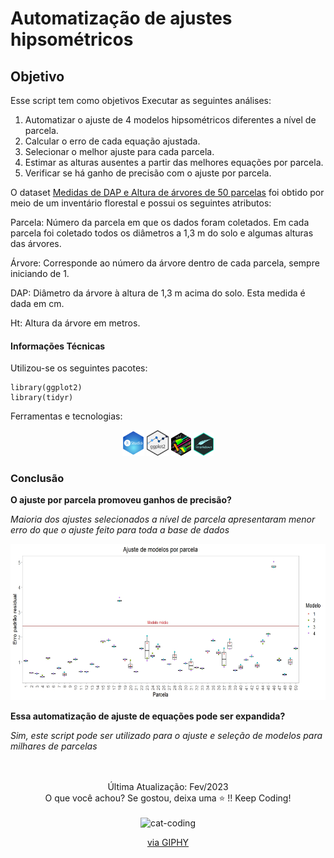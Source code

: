 # Automatização de ajustes hipsométricos

## Objetivo
Esse script tem como objetivos Executar as seguintes análises:

1. Automatizar o ajuste de 4 modelos hipsométricos diferentes a nível de parcela.
2. Calcular o erro de cada equação ajustada.
3. Selecionar o melhor ajuste para cada parcela.
4. Estimar as alturas ausentes a partir das melhores equações por parcela.
5. Verificar se há ganho de precisão com o ajuste por parcela. 

O dataset [Medidas de DAP e Altura de árvores de 50 parcelas](https://github.com/fabiano-rp/ajustes-hisometricos-automaticos/blob/6b6b3616cbdcdf057dae80711e4dbbd50efdf90f/docs/dados.txt) foi obtido por meio de um inventário florestal e possui os seguintes atributos:

Parcela:
Número da parcela em que os dados foram coletados. Em cada parcela foi coletado todos os diâmetros a 1,3 m do solo e algumas alturas das árvores.

Árvore:
Corresponde ao número da árvore dentro de cada parcela, sempre iniciando de 1.

DAP:
Diâmetro da árvore à altura de 1,3 m acima do solo. Esta medida é dada em cm.

Ht:
Altura da árvore em metros.

#### Informações Técnicas
Utilizou-se os seguintes pacotes:
```
library(ggplot2)
library(tidyr)

```
Ferramentas e tecnologias:
<div align="center">
<img width="35" src="https://github.com/rstudio/hex-stickers/blob/main/PNG/RStudio.png" />
<img width="35" src="https://github.com/rstudio/hex-stickers/blob/main/PNG/ggplot2.png" />
<img width="32" src="https://github.com/rstudio/hex-stickers/blob/main/PNG/tidyr.png" />
<img width="32" src="https://github.com/rstudio/hex-stickers/blob/main/PNG/rmarkdown.png" />
</div>

### Conclusão
**O ajuste por parcela promoveu ganhos de precisão?** 

*Maioria dos ajustes selecionados a nível de parcela apresentaram menor erro do que o ajuste feito para toda a base de dados*

<div align="center" style="display: inline_block">
  <img height="250" width="780" alt="ajustes_plot" src="docs/ajustes_plot.jpeg">  
</div>

**Essa automatização de ajuste de equações pode ser expandida?**

*Sim, este script pode ser utilizado para o ajuste e seleção de modelos para milhares de parcelas*


<br>
<br>

<div align="center"> 
Última Atualização: Fev/2023 <br> 
O que você achou? Se gostou, deixa uma ⭐ !!
Keep Coding!
</div>
<div align="center" style="display: inline_block"><br>
  <img height="150" width="280" alt="cat-coding" src="https://media.giphy.com/media/3oKIPnAiaMCws8nOsE/giphy.gif">
  <p><a href="https://giphy.com/">via GIPHY</a></p>
</div>
